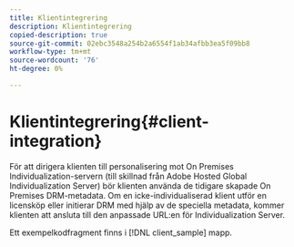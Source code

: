 ```yaml
---
title: Klientintegrering
description: Klientintegrering
copied-description: true
source-git-commit: 02ebc3548a254b2a6554f1ab34afbb3ea5f09bb8
workflow-type: tm+mt
source-wordcount: '76'
ht-degree: 0%

---
```


# Klientintegrering{#client-integration}

För att dirigera klienten till personalisering mot On Premises Individualization-servern (till skillnad från Adobe Hosted Global Individualization Server) bör klienten använda de tidigare skapade On Premises DRM-metadata. Om en icke-individualiserad klient utför en licensköp eller initierar DRM med hjälp av de speciella metadata, kommer klienten att ansluta till den anpassade URL:en för Individualization Server.

Ett exempelkodfragment finns i [!DNL client_sample] mapp.
